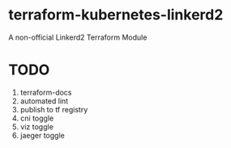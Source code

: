 # terraform-kubernetes-linkerd2
A non-official Linkerd2 Terraform Module


# TODO
1. terraform-docs
2. automated lint
3. publish to tf registry
4. cni toggle
5. viz toggle
6. jaeger toggle
